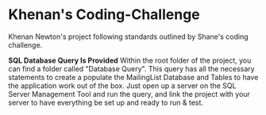 # Khenan's Coding-Challenge
Khenan Newton's project following standards outlined by Shane's coding challenge.

**SQL Database Query Is Provided**
Within the root folder of the project, you can find a folder called "Database Query". This query has all the necessary statements to create a populate the MailingList Database and Tables to have the application work out of the box. 
Just open up a server on the SQL Server Management Tool and run the query, and link the project with your server to have everything be set up and ready to run & test.

